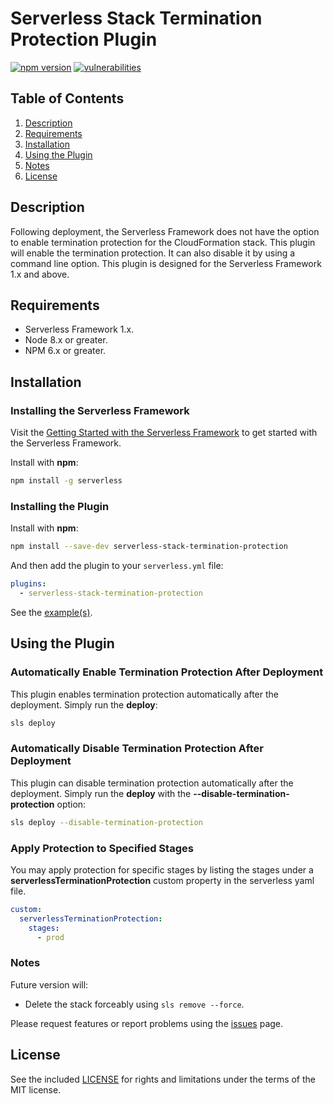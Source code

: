 # Serverless Stack Termination Protection Plugin

[![npm version](https://badge.fury.io/js/serverless-stack-termination-protection.svg)](https://www.npmjs.com/package/serverless-stack-termination-protection)
[![vulnerabilities](https://snyk.io/test/github/miguel-a-calles-mba/serverless-stack-termination-protection/badge.svg)](https://snyk.io/test/github/miguel-a-calles-mba/serverless-stack-termination-protection)

## Table of Contents

1. [Description](#description)
2. [Requirements](#requirements)
3. [Installation](#installation)
4. [Using the Plugin](#using-the-plugin)
5. [Notes](#notes)
6. [License](#license)

## Description

Following deployment, the Serverless Framework does not have the option to enable termination protection for the CloudFormation stack. This plugin will enable the termination protection. It can also disable it by using a command line option. This plugin is designed for the Serverless Framework 1.x and above.

## Requirements

- Serverless Framework 1.x.
- Node 8.x or greater.
- NPM 6.x or greater.

## Installation

### Installing the Serverless Framework

Visit the [Getting Started with the Serverless Framework](https://serverless.com/framework/docs/getting-started) to get started with the Serverless Framework.

Install with **npm**:

```sh
npm install -g serverless
```

### Installing the Plugin

Install with **npm**:

```sh
npm install --save-dev serverless-stack-termination-protection
```

And then add the plugin to your `serverless.yml` file:

```yaml
plugins:
  - serverless-stack-termination-protection
```

See the [example(s)](./examples).

## Using the Plugin

### Automatically Enable Termination Protection After Deployment

This plugin enables termination protection automatically after the deployment. Simply run the **deploy**:

```sh
sls deploy
```

### Automatically Disable Termination Protection After Deployment

This plugin can disable termination protection automatically after the deployment. Simply run the **deploy** with the **--disable-termination-protection** option:

```sh
sls deploy --disable-termination-protection
```

### Apply Protection to Specified Stages

You may apply protection for specific stages by listing the stages under a **serverlessTerminationProtection** custom property in the serverless yaml file.

```yaml
custom:
  serverlessTerminationProtection:
    stages:
      - prod
```

### Notes

Future version will:

* Delete the stack forceably using `sls remove --force`.

Please request features or report problems using the [issues](https://github.com/miguel-a-calles-mba/serverless-stack-termination-protection/issues) page.

## License

See the included [LICENSE](LICENSE) for rights and limitations under the terms of the MIT license.
